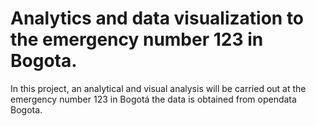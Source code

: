 # Analytics and data visualization to the emergency number 123 in Bogota.
In this project,  an analytical and visual analysis will be carried out at the emergency number 123 in Bogotá
the data is obtained from opendata Bogota.

